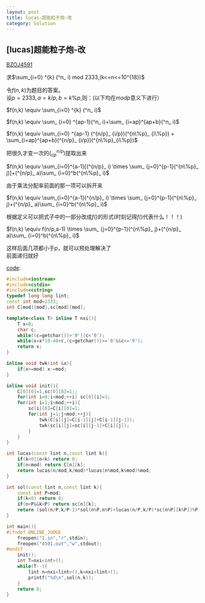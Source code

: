 ```yaml
---
layout: post
title: lucas-超能粒子炮-改
category: Solution
---
```



## [lucas]超能粒子炮-改
[BZOJ4591](https://www.lydsy.com/JudgeOnline/problem.php?id=4591)

求$\sum_{i=0} ^{k} (^n_ i) mod 2333,(k<=n<=10^{18})$

令$f(n,k)$为题目的答案。  
设$p=2333,a=k/p,b=k\%p$,则：(以下均在$mod p$意义下进行）  

$f(n,k) \equiv \sum_{i=0} ^{k} (^n_ i)$  

$f(n,k) \equiv \sum_ {i=0} ^{ap-1}(^n_ i)+\sum_ {i=ap}^{ap+b}(^n_ i)$  

$f(n,k) \equiv \sum_{i=0} ^{ap-1} (^{n/p}_ {i/p})(^{n\%p}_ {i\%p}) +  \sum_{i=ap}^{ap+b}(^{n/p}_ {i/p})(^{n\%p}_{i\%p})$  

把很久才变一次的$(^{n/p}_ {i/p})$提取出来  

$f(n,k) \equiv \sum_{i=0}^{a-1}[(^{n/p}_ i) \times \sum_ {j=0}^{p-1}(^{n\%p}_ j)]+(^{n/p}_ a)\sum_ {i=0}^b(^{n\%p}_ i)$  

由于乘法分配率前面的那一项可以拆开来  

$f(n,k) \equiv \sum_{i=0}^{a-1}(^{n/p}_ i) \times \sum_ {j=0}^{p-1}(^{n\%p}_ j)+(^{n/p}_ a)\sum_ {i=0}^b(^{n\%p}_ i)$

根据定义可以把式子中的一部分改成$f()$的形式(时刻记得$f()$代表什么！！！)  

$f(n,k) \equiv f(n/p,a-1) \times \sum_ {j=0}^{p-1}(^{n\%p}_ j)+(^{n/p}_ a)\sum_ {i=0}^b(^{n\%p}_ i)$

这样后面几项都小于$p$，就可以预处理解决了  
前面递归就好  

[code](https://github.com/syniox/Online_Judge_solutions/blob/master/BZOJ/4591.cpp):
```cpp
#include<iostream>
#include<cstdio>
#include<cstring>
typedef long long lint;
const int mod=2333;
int C[mod][mod],sc[mod][mod];

template<class T> inline T nxi(){
	T x=0;
	char c;
	while((c=getchar())>'9'||c<'0');
	while(x=x*10-48+c,(c=getchar())>='0'&&c<='9');
	return x;
}

inline void twk(int &x){
	if(x>=mod) x-=mod;
}

inline void init(){
	C[0][0]=1,sc[0][0]=1;;
	for(int i=0;i<mod;++i) sc[0][i]=1;
	for(int i=1;i<mod;++i){
		sc[i][0]=C[i][0]=1;
		for(int j=1;j<mod;++j){
			twk(C[i][j]=C[i-1][j]+C[i-1][j-1]);
			twk(sc[i][j]=sc[i][j-1]+C[i][j]);
		}
	}
}

int lucas(const lint n,const lint k){
	if(k<0||n<k) return 0;
	if(n<mod) return C[n][k];
	return lucas(n/mod,k/mod)*lucas(n%mod,k%mod)%mod;
}

int sol(const lint n,const lint k){
	const int P=mod;
	if(k<0) return 0;
	if(n<P&&k<P) return sc[n][k];
	return (sol(n/P,k/P-1)*sol(n%P,n%P)+lucas(n/P,k/P)*sc[n%P][k%P])%P;
}

int main(){
#ifndef ONLINE_JUDGE
	freopen("1.in","r",stdin);
	freopen("4591.out","w",stdout);
#endif
	init();
	int T=nxi<int>();
	while(T--){
		lint n=nxi<lint>(),k=nxi<lint>();
		printf("%d\n",sol(n,k));
	}
	return 0;
}
```


